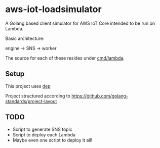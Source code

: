 # aws-iot-loadsimulator

A Golang based client simulator for AWS IoT Core intended to be run on Lambda.

Basic architecture:

engine -> SNS -> worker

The source for each of these resides under [cmd/lambda](cmd/lambda).

## Setup

This project uses [dep](https://golang.github.io/dep/docs/introduction.html)

Project structured according to https://github.com/golang-standards/project-layout

## TODO

* Script to generate SNS topic
* Script to deploy each Lambda
* Maybe even one script to deploy it all!
